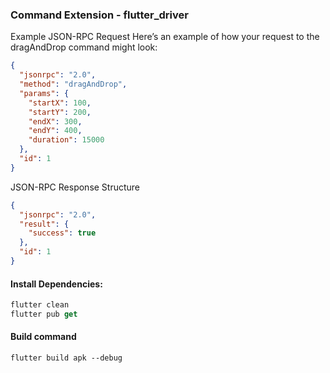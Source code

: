 ### Command Extension - flutter_driver

Example JSON-RPC Request
Here’s an example of how your request to the dragAndDrop command might look:

```json
{
  "jsonrpc": "2.0",
  "method": "dragAndDrop",
  "params": {
    "startX": 100,
    "startY": 200,
    "endX": 300,
    "endY": 400,
    "duration": 15000
  },
  "id": 1
}
```

JSON-RPC Response Structure

```json
{
  "jsonrpc": "2.0",
  "result": {
    "success": true
  },
  "id": 1
}
```


#### Install Dependencies:

```dart
flutter clean
flutter pub get
```

#### Build command

```agsl
flutter build apk --debug
```
